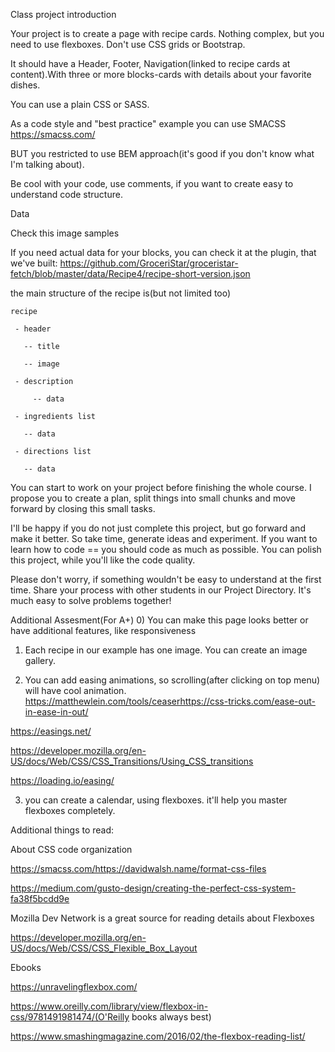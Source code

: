 











Class project introduction

Your project is to create a page with recipe cards. Nothing complex, but you need to use flexboxes. Don't use CSS grids or Bootstrap.

It should have a Header, Footer, Navigation(linked to recipe cards at content).With three or more blocks-cards with details about your favorite dishes.

You can use a plain CSS or SASS.

As a code style and "best practice" example you can use SMACSS https://smacss.com/

BUT you restricted to use BEM approach(it's good if you don't know what I'm talking about).

Be cool with your code, use comments, if you want to create easy to understand code structure.


Data

Check this image samples





If you need actual data for your blocks, you can check it at the plugin, that we've built: https://github.com/GroceriStar/groceristar-fetch/blob/master/data/Recipe4/recipe-short-version.json

the main structure of the recipe is(but not limited too)

```
recipe

 - header

   -- title

   -- image

 - description

     -- data

 - ingredients list

   -- data

 - directions list

   -- data
```




You can start to work on your project before finishing the whole course.
I propose you to create a plan, split things into small chunks and move forward by closing this small tasks.





I'll be happy if you do not just complete this project, but go forward and make it better. So take time, generate ideas and experiment. If you want to learn how to code == you should code as much as possible. You can polish this project, while you'll like the code quality.


Please don't worry, if something wouldn't be easy to understand at the first time. Share your process with other students in our Project Directory.  It's much easy to solve problems together!





Additional Assesment(For A+)
0) You can make this page looks better or have additional features, like responsiveness

1) Each recipe in our example has one image. You can create an image gallery.

2)  You can add easing animations, so scrolling(after clicking on top menu) will have cool animation.
https://matthewlein.com/tools/ceaserhttps://css-tricks.com/ease-out-in-ease-in-out/

https://easings.net/

https://developer.mozilla.org/en-US/docs/Web/CSS/CSS_Transitions/Using_CSS_transitions

https://loading.io/easing/

3) you can create a calendar, using flexboxes. it'll help you master flexboxes completely.


Additional things to read:


About CSS code organization

https://smacss.com/https://davidwalsh.name/format-css-files

https://medium.com/gusto-design/creating-the-perfect-css-system-fa38f5bcdd9e

Mozilla Dev Network is a great source for reading details about Flexboxes

https://developer.mozilla.org/en-US/docs/Web/CSS/CSS_Flexible_Box_Layout

Ebooks

https://unravelingflexbox.com/

https://www.oreilly.com/library/view/flexbox-in-css/9781491981474/(O'Reilly books always best)

https://www.smashingmagazine.com/2016/02/the-flexbox-reading-list/
